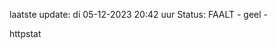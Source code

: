 laatste update: 
di 05-12-2023 20:42   uur 
Status: FAALT - geel - 
<div class="service Y">httpstat</div>